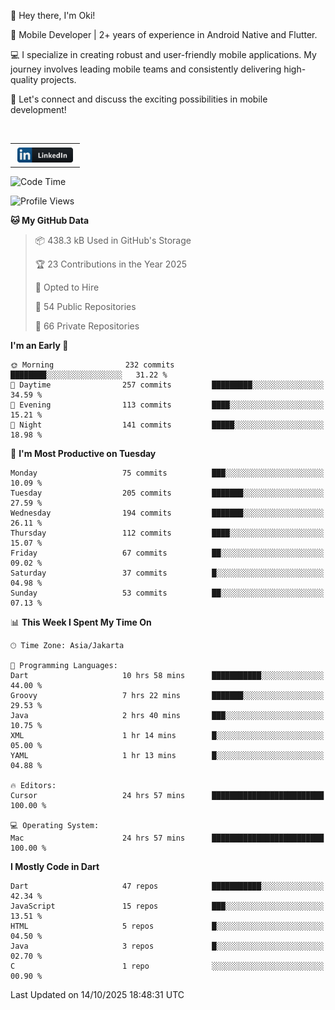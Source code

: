 <p>
 👋 Hey there, I'm Oki!

🚀 Mobile Developer | 2+ years of experience in Android Native and Flutter.

💻 I specialize in creating robust and user-friendly mobile applications. My journey involves leading mobile teams and consistently delivering high-quality projects.

🔗 Let's connect and discuss the exciting possibilities in mobile development!

<br>

<table style="border:none; border-collapse:collapse; cellspacing:0; cellpadding:0">
    <tr>
        <td>
           <a href="https://www.linkedin.com/in/oki-6ba305173/" target="_blank">
              <img src="https://github.com/inisialkey/inisialkey/blob/main/assets/linkedin.svg" alt="LinkedIn" style="vertical-align:top; margin:4px" height=24>
          </a>
        </td>
    </tr>
</table>

<!-- <br>

<!--START_SECTION:waka-->
![Code Time](http://img.shields.io/badge/Code%20Time-1%2C542%20hrs%2058%20mins-blue)

![Profile Views](http://img.shields.io/badge/Profile%20Views-0-blue)

**🐱 My GitHub Data** 

> 📦 438.3 kB Used in GitHub's Storage 
 > 
> 🏆 23 Contributions in the Year 2025
 > 
> 💼 Opted to Hire
 > 
> 📜 54 Public Repositories 
 > 
> 🔑 66 Private Repositories 
 > 
**I'm an Early 🐤** 

```text
🌞 Morning                232 commits         ████████░░░░░░░░░░░░░░░░░   31.22 % 
🌆 Daytime                257 commits         █████████░░░░░░░░░░░░░░░░   34.59 % 
🌃 Evening                113 commits         ████░░░░░░░░░░░░░░░░░░░░░   15.21 % 
🌙 Night                  141 commits         █████░░░░░░░░░░░░░░░░░░░░   18.98 % 
```
📅 **I'm Most Productive on Tuesday** 

```text
Monday                   75 commits          ███░░░░░░░░░░░░░░░░░░░░░░   10.09 % 
Tuesday                  205 commits         ███████░░░░░░░░░░░░░░░░░░   27.59 % 
Wednesday                194 commits         ███████░░░░░░░░░░░░░░░░░░   26.11 % 
Thursday                 112 commits         ████░░░░░░░░░░░░░░░░░░░░░   15.07 % 
Friday                   67 commits          ██░░░░░░░░░░░░░░░░░░░░░░░   09.02 % 
Saturday                 37 commits          █░░░░░░░░░░░░░░░░░░░░░░░░   04.98 % 
Sunday                   53 commits          ██░░░░░░░░░░░░░░░░░░░░░░░   07.13 % 
```


📊 **This Week I Spent My Time On** 

```text
🕑︎ Time Zone: Asia/Jakarta

💬 Programming Languages: 
Dart                     10 hrs 58 mins      ███████████░░░░░░░░░░░░░░   44.00 % 
Groovy                   7 hrs 22 mins       ███████░░░░░░░░░░░░░░░░░░   29.53 % 
Java                     2 hrs 40 mins       ███░░░░░░░░░░░░░░░░░░░░░░   10.75 % 
XML                      1 hr 14 mins        █░░░░░░░░░░░░░░░░░░░░░░░░   05.00 % 
YAML                     1 hr 13 mins        █░░░░░░░░░░░░░░░░░░░░░░░░   04.88 % 

🔥 Editors: 
Cursor                   24 hrs 57 mins      █████████████████████████   100.00 % 

💻 Operating System: 
Mac                      24 hrs 57 mins      █████████████████████████   100.00 % 
```

**I Mostly Code in Dart** 

```text
Dart                     47 repos            ███████████░░░░░░░░░░░░░░   42.34 % 
JavaScript               15 repos            ███░░░░░░░░░░░░░░░░░░░░░░   13.51 % 
HTML                     5 repos             █░░░░░░░░░░░░░░░░░░░░░░░░   04.50 % 
Java                     3 repos             █░░░░░░░░░░░░░░░░░░░░░░░░   02.70 % 
C                        1 repo              ░░░░░░░░░░░░░░░░░░░░░░░░░   00.90 % 
```




 Last Updated on 14/10/2025 18:48:31 UTC
<!--END_SECTION:waka-->